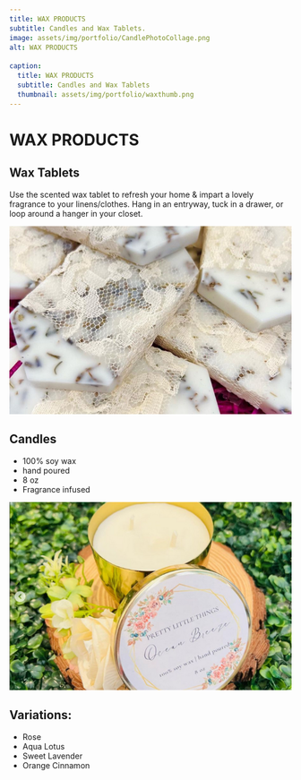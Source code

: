 ```yaml
---
title: WAX PRODUCTS
subtitle: Candles and Wax Tablets.
image: assets/img/portfolio/CandlePhotoCollage.png
alt: WAX PRODUCTS

caption:
  title: WAX PRODUCTS
  subtitle: Candles and Wax Tablets
  thumbnail: assets/img/portfolio/waxthumb.png
---
```

# WAX PRODUCTS

## Wax Tablets
Use the scented wax tablet to refresh your home & impart a lovely fragrance to your linens/clothes. Hang in an entryway, tuck in a drawer, or loop around a hanger in your closet.

![waxTablet](assets/img/portfolio/waxTablet.png)

## Candles
- 100% soy wax
- hand poured
- 8 oz
- Fragrance infused

![oceanBreeze](assets/img/portfolio/oceanBreeze.png)

## Variations:
- Rose
- Aqua Lotus
- Sweet Lavender
- Orange Cinnamon